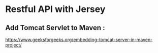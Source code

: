 # Restful API with Jersey
## Add Tomcat Servlet to Maven :
https://www.geeksforgeeks.org/embedding-tomcat-server-in-maven-project/
